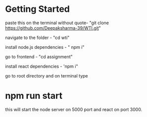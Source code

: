 # Getting Started 

paste this on the terminal without quote- "git clone https://github.com/Deepaksharma-39/WTI.git"

navigate to the folder - "cd wti"


install node.js dependencies - " npm i"


go to frontend - "cd assignment"


install react dependencies - 'npm i"



go to root directory and on terminal type 
# npm run start
this will start the node server on 5000 port and react on port 3000.

